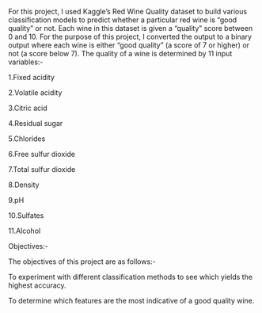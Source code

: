 For this project, I used Kaggle’s Red Wine Quality dataset to build various classification models to predict whether a particular red wine is “good quality” or not. Each wine in this dataset is given a “quality” score between 0 and 10. For the purpose of this project, I converted the output to a binary output where each wine is either “good quality” (a score of 7 or higher) or not (a score below 7). The quality of a wine is determined by 11 input variables:-

1.Fixed acidity 

2.Volatile acidity 

3.Citric acid

4.Residual sugar

5.Chlorides

6.Free sulfur dioxide 

7.Total sulfur dioxide 

8.Density 

9.pH 

10.Sulfates

11.Alcohol


Objectives:-

The objectives of this project are as follows:-

To experiment with different classification methods to see which yields the highest accuracy.

To determine which features are the most indicative of a good quality wine.
